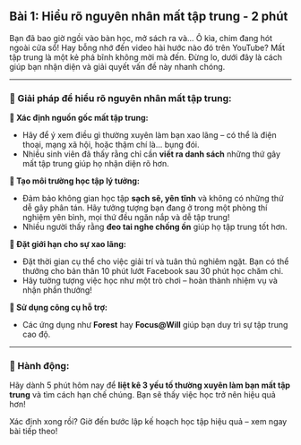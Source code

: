 ## Bài 1: Hiểu rõ nguyên nhân mất tập trung - 2 phút

Bạn đã bao giờ ngồi vào bàn học, mở sách ra và... Ô kìa, chim đang hót ngoài cửa sổ! Hay bỗng nhớ đến video hài hước nào đó trên YouTube? Mất tập trung là một kẻ phá bĩnh không mời mà đến. Đừng lo, dưới đây là cách giúp bạn nhận diện và giải quyết vấn đề này nhanh chóng.

---

### 📌 Giải pháp để hiểu rõ nguyên nhân mất tập trung:

**🔹 Xác định nguồn gốc mất tập trung:**
- Hãy để ý xem điều gì thường xuyên làm bạn xao lãng – có thể là điện thoại, mạng xã hội, hoặc thậm chí là... bụng đói.
- Nhiều sinh viên đã thấy rằng chỉ cần **viết ra danh sách** những thứ gây mất tập trung giúp họ nhận diện rõ hơn.

**🔹 Tạo môi trường học tập lý tưởng:**
- Đảm bảo không gian học tập **sạch sẽ, yên tĩnh** và không có những thứ dễ gây phân tán. Hãy tưởng tượng bạn đang ở trong một phòng thí nghiệm yên bình, mọi thứ đều ngăn nắp và dễ tập trung!
- Nhiều người thấy rằng **đeo tai nghe chống ồn** giúp họ tập trung tốt hơn.

**🔹 Đặt giới hạn cho sự xao lãng:**
- Đặt thời gian cụ thể cho việc giải trí và tuân thủ nghiêm ngặt. Bạn có thể thưởng cho bản thân 10 phút lướt Facebook sau 30 phút học chăm chỉ.
- Hãy tưởng tượng việc học như một trò chơi – hoàn thành nhiệm vụ và nhận phần thưởng!

**🔹 Sử dụng công cụ hỗ trợ:**
- Các ứng dụng như **Forest** hay **Focus@Will** giúp bạn duy trì sự tập trung cao độ.

---

### 🚀 Hành động:

Hãy dành 5 phút hôm nay để **liệt kê 3 yếu tố thường xuyên làm bạn mất tập trung** và tìm cách hạn chế chúng. Bạn sẽ thấy việc học trở nên hiệu quả hơn!

Xác định xong rồi? Giờ đến bước lập kế hoạch học tập hiệu quả – xem ngay bài tiếp theo!
